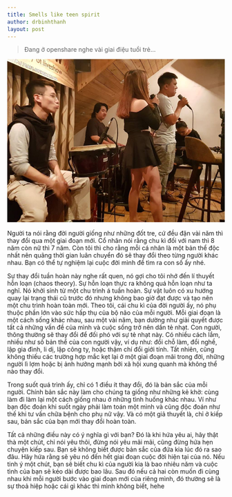 ```yaml
---
title: Smells like teen spirit
author: drbinhthanh
layout: post
---
```


> Đang ở openshare nghe vài giai điệu tuổi trẻ…

![](/assets/img/quaniopenshare2018.jpg)

Người ta nói rằng đời người giống như những đốt tre, cứ đều đặn vài năm thì thay đổi qua một giai đoạn mới. Cổ nhân nói rằng chu kì đối với nam thì 8 năm còn nữ thì 7 năm. Còn tôi thì cho rằng mỗi cá nhân là một bản thể độc nhất nên quãng thời gian luân chuyển đó sẽ thay đổi theo từng người khác nhau. Bạn có thể tự nghiệm lại cuộc đời mình để tìm ra con số ấy nhé.

Sự thay đổi tuần hoàn này nghe rất quen, nó gợi cho tôi nhớ đến lí thuyết hỗn loạn (chaos theory). Sự hỗn loạn thực ra không quá hỗn loạn như ta nghĩ. Nó khởi sinh từ một chu trình á tuần hoàn. Sự vật luôn có xu hướng quay lại trạng thái cũ trước đó nhưng không bao giờ đạt được và tạo nên một chu trình hoàn toàn mới. Theo tôi, cái chu kì của đời người ấy, nó phụ thuộc phần lớn vào sức hấp thụ của bộ não của mỗi người. Mỗi giai đoạn là một cách sống khác nhau, sau một vài năm, bạn dường như giải quyết được tất cả những vấn đề của mình và cuộc sống trở nên dần tẻ nhạt. Con người, thông thường sẽ thay đổi để đối phó với sự tẻ nhạt này. Có nhiều cách lắm, nhiều như số bản thể của con người vậy, ví dụ như: đổi chỗ làm, đổi nghề, lập gia đình, li dị, lập công ty, hoặc thậm chí đổi giới tính. Tất nhiên, cũng không thiếu các trường hợp mắc kẹt lại ở một giai đoạn mãi trong đời, những người lì lợm hoặc bị ảnh hưởng mạnh bởi xã hội xung quanh mà không thể nào thay đổi.

Trong suốt quá trình ấy, chỉ có 1 điều ít thay đổi, đó là bản sắc của mỗi người. Chính bản sắc này làm cho chúng ta giống như những kẻ khờ: cùng làm đi làm lại một cách giống nhau ở những tình huống khác nhau. Ví như bạn độc đoán khi suốt ngày phải làm toán một mình và cũng độc đoán như thế khi tư vấn chữa bệnh cho phụ nữ vậy. Và có một giả thuyết là, chỉ ở kiếp sau, bản sắc của bạn mới thay đổi hoàn toàn.

Tất cả những điều này có ý nghĩa gì với bạn? Đó là khi hứa yêu ai, hãy thật thà một chút, chỉ nói yêu thôi, đừng nói yêu mãi mãi, cũng đừng hứa hẹn chuyện kiếp sau. Bạn sẽ không biết được bản sắc của đứa kia lúc đó ra sao đâu. Hãy hứa rằng sẽ yêu nó đến hết giai đoạn cuộc đời hiện tại của nó. Nếu tinh ý một chút, bạn sẽ biết chu kì của người kia là bao nhiêu năm và cuộc tình của bạn sẽ kéo dài được bao lâu. Sau đó nếu cả hai còn muốn đi cùng nhau khi mỗi người bước vào giai đoạn mới của riêng mình, đó thường sẽ là sự thoả hiệp hoặc cái gì khác thì mình không biết, hehe